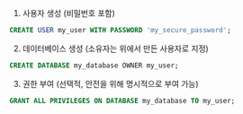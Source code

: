 
1. 사용자 생성 (비밀번호 포함)
```sql
CREATE USER my_user WITH PASSWORD 'my_secure_password';
```

2. 데이터베이스 생성 (소유자는 위에서 만든 사용자로 지정)
```sql
CREATE DATABASE my_database OWNER my_user;
```

3. 권한 부여 (선택적, 안전을 위해 명시적으로 부여 가능)
```sql
GRANT ALL PRIVILEGES ON DATABASE my_database TO my_user;
```

